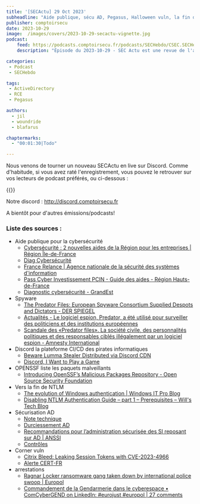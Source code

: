 ```yaml
---
title: '[SECActu] 29 Oct 2023'
subheadline: "Aide publique, sécu AD, Pegasus, Halloween vuln, la fin de NTLM, arrestations, etc."
publisher: comptoirsecu
date: 2023-10-29
image:  /images/covers/2023-10-29-secactu-vignette.jpg
podcast:
    feed: https://podcasts.comptoirsecu.fr/podcasts/SECHebdo/CSEC.SECHebdo.2023-10-29.m4a
    description: "Épisode du 2023-10-29 - SEC Actu est une revue de l'actualité cybersécurité réalisée en live sur Youtube, quand on voit des choses intéressantes."

categories:
 - Podcast
 - SECHebdo

tags:
 - ActiveDirectory
 - RCE
 - Pegasus

authors:
  - jil
  - woundride
  - blafarus

chaptermarks:
  - "00:01:30|Todo"

---
```


Nous venons de tourner un nouveau SECActu en live sur Discord. Comme d'habitude, si vous avez raté l'enregistrement, vous pouvez le retrouver sur vos lecteurs de podcast préférés, ou ci-dessous :

{{<podigee>}}

Notre discord : <http://discord.comptoirsecu.fr>

A bientôt pour d'autres émissions/podcasts!

### Liste des sources :

*  Aide publique pour la cybersécurité
    * [Cybersécurité : 2 nouvelles aides de la Région pour les entreprises | Région Île-de-France](https://www.iledefrance.fr/cybersecurite-2-nouvelles-aides-de-la-region-pour-les-entreprises)
    * [Diag Cybersécurité](https://www.bpifrance.fr/catalogue-offres/diag-cybersecurite)
    * [France Relance | Agence nationale de la sécurité des systèmes d&#39;information](https://www.ssi.gouv.fr/agence/cybersecurite/france-relance/)
    * [Pass Cyber Investissement PCIN - Guide des aides - Région Hauts-de-France](https://guide-aides.hautsdefrance.fr/dispositif866)
    * [Diagnostic cybersécurité - GrandEst](https://www.grandest.fr/vos-aides-regionales/diagnostic-cybersecurite/)
*  Spyware
    * [The Predator Files: European Spyware Consortium Supplied Despots and Dictators - DER SPIEGEL](https://www.spiegel.de/international/business/the-predator-files-european-spyware-consortium-supplied-despots-and-dictators-a-2fd8043f-c5c1-4b05-b5a6-e8f8b9949978)
    * [Actualités - Le logiciel espion, Predator, a été utilisé pour surveiller des politiciens et des institutions européennes](https://www.laprovence.com/article/actualites/6049330262292815/le-logiciel-espion-predator-a-ete-utilise-pour-surveiller-des-politiciens-et-des-institutions-europeenes)
    * [Scandale des «Predator files». La société civile, des personnalités politiques et des responsables ciblés illégalement par un logiciel espion - Amnesty International](https://www.amnesty.org/fr/latest/news/2023/10/global-predator-files-spyware-scandal-reveals-brazen-targeting-of-civil-society-politicians-and-officials/)
*  Discord la plateforme CI/CD des pirates informatiques
    * [Beware Lumma Stealer Distributed via Discord CDN](https://www.trendmicro.com/en_us/research/23/j/beware-lumma-stealer-distributed-via-discord-cdn-.html)
    * [Discord, I Want to Play a Game](https://www.trellix.com/en-au/about/newsroom/stories/research/discord-i-want-to-play-a-game/)
*  OPENSSF liste les paquets malveillants
    * [Introducing OpenSSF’s Malicious Packages Repository - Open Source Security Foundation](https://openssf.org/blog/2023/10/12/introducing-openssfs-malicious-packages-repository/)
*  Vers la fin de NTLM
    * [	The evolution of Windows authentication | Windows IT Pro Blog](https://techcommunity.microsoft.com/t5/windows-it-pro-blog/the-evolution-of-windows-authentication/ba-p/3926848)
    * [Disabling NTLM Authentication Guide – part 1 – Prerequisites – Will&#39;s Tech Blog](https://willssysadmintechblog.wordpress.com/2023/08/22/disabling-ntlm-authentication-guide-part-1/)
*  Sécurisation AD
    * [Note technique](https://www.ssi.gouv.fr/uploads/IMG/pdf/NP_ActiveDirectory_NoteTech.pdf)
    * [Durciessement AD](https://www.cert.ssi.gouv.fr/dur/CERTFR-2020-DUR-001/)
    * [Recommandations pour l’administration sécurisée des SI reposant sur AD | ANSSI](https://cyber.gouv.fr/publications/recommandations-pour-ladministration-securisee-des-si-reposant-sur-ad)
    * [Contrôles](https://cert.ssi.gouv.fr/uploads/ad_checklist.html)
*  Corner vuln
    * [Citrix Bleed: Leaking Session Tokens with CVE-2023-4966](https://www.assetnote.io/resources/research/citrix-bleed-leaking-session-tokens-with-cve-2023-4966)
    * [Alerte CERT-FR](https://cert.ssi.gouv.fr/alerte/CERTFR-2023-ALE-012/)
*  arrestations
    * [Ragnar Locker ransomware gang taken down by international police swoop | Europol](https://www.europol.europa.eu/media-press/newsroom/news/ragnar-locker-ransomware-gang-taken-down-international-police-swoop)
    * [Commandement de la Gendarmerie dans le cyberespace • ComCyberGEND on LinkedIn: #eurojust #europol | 27 comments](https://www.linkedin.com/posts/comcybergend_eurojust-europol-ugcPost-7121449437117194240-gAxt)
